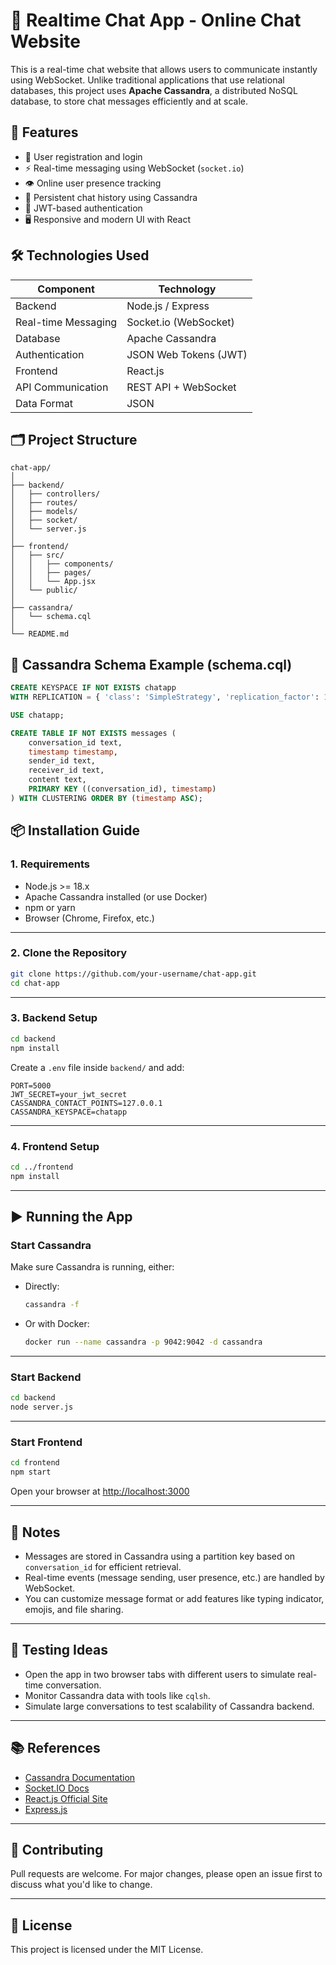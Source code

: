 # 💬 Realtime Chat App - Online Chat Website

This is a real-time chat website that allows users to communicate instantly using WebSocket. Unlike traditional applications that use relational databases, this project uses **Apache Cassandra**, a distributed NoSQL database, to store chat messages efficiently and at scale.

## 🚀 Features

- 👤 User registration and login
- ⚡ Real-time messaging using WebSocket (`socket.io`)
- 👁️ Online user presence tracking
- 💾 Persistent chat history using Cassandra
- 🔐 JWT-based authentication
- 🖥️ Responsive and modern UI with React

## 🛠 Technologies Used

| Component           | Technology            |
| ------------------- | --------------------- |
| Backend             | Node.js / Express     |
| Real-time Messaging | Socket.io (WebSocket) |
| Database            | Apache Cassandra      |
| Authentication      | JSON Web Tokens (JWT) |
| Frontend            | React.js              |
| API Communication   | REST API + WebSocket  |
| Data Format         | JSON                  |

## 🗂 Project Structure

```
chat-app/
│
├── backend/
│   ├── controllers/
│   ├── routes/
│   ├── models/
│   ├── socket/
│   └── server.js
│
├── frontend/
│   ├── src/
│   │   ├── components/
│   │   ├── pages/
│   │   └── App.jsx
│   └── public/
│
├── cassandra/
│   └── schema.cql
│
└── README.md
```

## 🧱 Cassandra Schema Example (schema.cql)

```sql
CREATE KEYSPACE IF NOT EXISTS chatapp
WITH REPLICATION = { 'class': 'SimpleStrategy', 'replication_factor': 1 };

USE chatapp;

CREATE TABLE IF NOT EXISTS messages (
    conversation_id text,
    timestamp timestamp,
    sender_id text,
    receiver_id text,
    content text,
    PRIMARY KEY ((conversation_id), timestamp)
) WITH CLUSTERING ORDER BY (timestamp ASC);
```

## 📦 Installation Guide

### 1. Requirements

- Node.js >= 18.x
- Apache Cassandra installed (or use Docker)
- npm or yarn
- Browser (Chrome, Firefox, etc.)

---

### 2. Clone the Repository

```bash
git clone https://github.com/your-username/chat-app.git
cd chat-app
```

---

### 3. Backend Setup

```bash
cd backend
npm install
```

Create a `.env` file inside `backend/` and add:

```env
PORT=5000
JWT_SECRET=your_jwt_secret
CASSANDRA_CONTACT_POINTS=127.0.0.1
CASSANDRA_KEYSPACE=chatapp
```

---

### 4. Frontend Setup

```bash
cd ../frontend
npm install
```

---

## ▶️ Running the App

### Start Cassandra

Make sure Cassandra is running, either:

- Directly:
  ```bash
  cassandra -f
  ```
- Or with Docker:
  ```bash
  docker run --name cassandra -p 9042:9042 -d cassandra
  ```

---

### Start Backend

```bash
cd backend
node server.js
```

---

### Start Frontend

```bash
cd frontend
npm start
```

Open your browser at [http://localhost:3000](http://localhost:3000)

---

## 📝 Notes

- Messages are stored in Cassandra using a partition key based on `conversation_id` for efficient retrieval.
- Real-time events (message sending, user presence, etc.) are handled by WebSocket.
- You can customize message format or add features like typing indicator, emojis, and file sharing.

---

## 🧪 Testing Ideas

- Open the app in two browser tabs with different users to simulate real-time conversation.
- Monitor Cassandra data with tools like `cqlsh`.
- Simulate large conversations to test scalability of Cassandra backend.

---

## 📚 References

- [Cassandra Documentation](https://cassandra.apache.org/doc/latest/)
- [Socket.IO Docs](https://socket.io/)
- [React.js Official Site](https://reactjs.org/)
- [Express.js](https://expressjs.com/)

---

## 🤝 Contributing

Pull requests are welcome. For major changes, please open an issue first to discuss what you'd like to change.

---

## 📄 License

This project is licensed under the MIT License.
